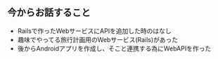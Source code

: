 ## 今からお話すること

* Railsで作ったWebサービスにAPIを追加した時のはなし
* 趣味でやってる旅行計画用のWebサービス(Rails)があった
* 後からAndroidアプリを作成し、そこと連携する為にWebAPIを作った
